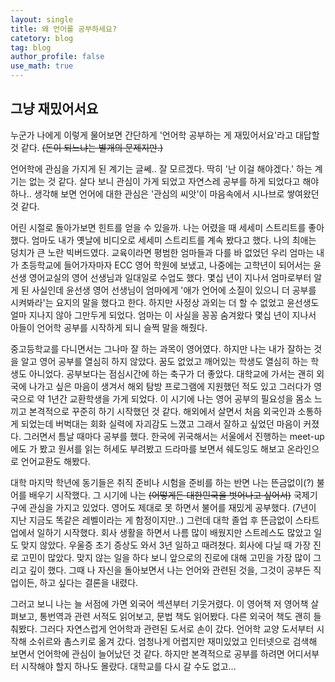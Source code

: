```yaml
---
layout: single
title: 왜 언어를 공부하세요?
catetory: blog
tag: blog
author_profile: false
use_math: true
---
```



## 그냥 재밌어서요

누군가 나에게 이렇게 물어보면 간단하게 '언어학 공부하는 게 재밌어서요'라고 대답할 것 같다. ~~(돈이 되느냐는 별개의 문제지만.)~~

언어학에 관심을 가지게 된 계기는 글쎄.. 잘 모르겠다. 딱히 '난 이걸 해야겠다.' 하는 계기는 없는 것 같다. 살다 보니 관심이 가게 되었고 자연스레 공부를 하게 되었다고 해야 하나.. 생각해 보면 언어에 대한 관심은 '관심의 씨앗'이 마음속에서 시나브로 쌓여왔던 것 같다. 

어린 시절로 돌아가보면 힌트를 얻을 수 있을까. 나는 어렸을 때 세세미 스트리트를 좋아했다. 엄마도 내가 옛날에 비디오로 세세미 스트리트를 계속 봤다고 했다. 나의 최애는 덩치가 큰 노란 빅버드였다. 교육이라면 평범한 엄마들과 다를 바 없었던 우리 엄마는 내가 초등학교에 들어가자마자 ECC 영어 학원에 보냈고, 나중에는 고학년이 되어서는 윤선생 영어교실의 영어 선생님과 일대일로 수업도 했다. 몇십 년이 지나서 엄마로부터 알게 된 사실인데 윤선생 영어 선생님이 엄마에게 '애가 언어에 소질이 있으니 더 공부를 시켜봐라'는 요지의 말을 했다고 한다. 하지만 사정상 과외는 더 할 수 없었고 윤선생도 얼마 지나지 않아 그만두게 되었다. 엄마는 이 사실을 꽁꽁 숨겨왔다 몇십 년이 지나서 아들이 언어학 공부를 시작하게 되니 슬쩍 말을 해줬다.

중고등학교를 다니면서는 그나마 잘 하는 과목이 영어였다. 하지만 나는 내가 잘하는 것을 알고 영어 공부를 열심히 하지 않았다. 꿈도 없었고 깨어있는 학생도 열심히 하는 학생도 아니었다. 공부보다는 점심시간에 하는 축구가 더 좋았다. 대학교에 가서는 괜히 외국에 나가고 싶은 마음이 생겨서 해외 탐방 프로그램에 지원했던 적도 있고 그러다가 영국으로 약 1년간 교환학생을 가게 되었다. 이 시기에 나는 영어 공부의 필요성을 몸소 느끼고 본격적으로 꾸준히 하기 시작했던 것 같다. 해외에서 살면서 처음 외국인과 소통하게 되었는데 버벅대는 회화 실력에 자괴감도 느꼈고 그래서 잘하고 싶었던 마음이 커졌다. 그러면서 틈날 때마다 공부를 했다. 한국에 귀국해서는 서울에서 진행하는 meet-up에도 가 봤고 원서를 읽는 허세도 부려봤고 드라마를 보면서 쉐도잉도 해보고 온라인으로 언어교환도 해봤다.

대학 마지막 학년에 동기들은 취직 준비나 시험을 준비를 하는 반면 나는 뜬금없이(?) 불어를 배우기 시작했다. 그 시기에 나는 ~~(어떻게든 대한민국을 벗어나고 싶어서)~~ 국제기구에 관심을 가지고 있었다. 영어도 제대로 못 하면서 불어를 재밌게 공부했다. (7년이 지난 지금도 똑같은 레벨이라는 게 함정이지만..) 그런데 대학 졸업 후 뜬금없이 스타트업에서 일하기 시작했다. 회사 생활을 하면서 나름 많이 배웠지만 스트레스도 많았고 일도 맞지 않았다. 우울증 초기 증상도 와서 3년 일하고 때려쳤다. 회사에 다닐 때 가장 진로 고민이 많았다. 맞지 않는 일을 하다 보니 앞으로의 진로에 대해 고민을 가장 많이 그리고 깊이 했다. 그때 나 자신을 돌아보면서 나는 언어와 관련된 것을, 그것이 공부든 직업이든, 하고 싶다는 결론을 내렸다.

그러고 보니 나는 늘 서점에 가면 외국어 섹션부터 기웃거렸다. 이 영어책 저 영어책 살펴보고, 통번역과 관련 서적도 읽어보고, 문법 책도 읽어봤다. 다른 외국어 책도 괜히 들춰봤다. 그러다 자연스럽게 언어학과 관련된 도서로 손이 갔다. 언어학 교양 도서부터 시작해 소쉬르와 촘스키로 옮겨 갔다. 엄청나게 어렵지만 재미있었고 인터넷으로 검색해 보면서 언어학에 관심이 늘어났던 것 같다. 하지만 본격적으로 공부를 하려면 어디서부터 시작해야 할지 하나도 몰랐다. 대학교를 다시 갈 수도 없고...